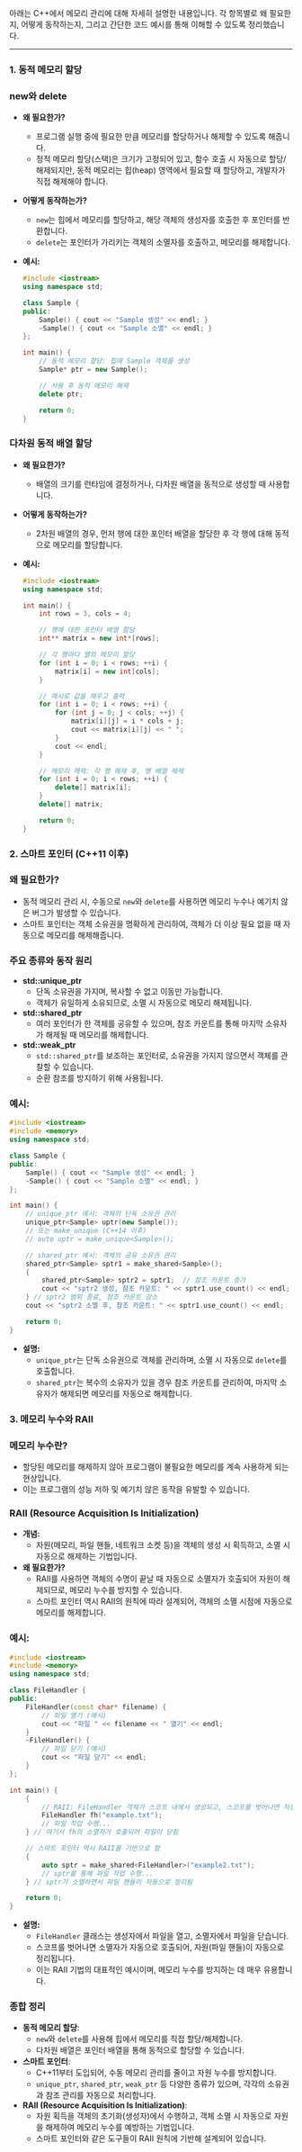 아래는 C++에서 메모리 관리에 대해 자세히 설명한 내용입니다. 각 항목별로 왜 필요한지, 어떻게 동작하는지, 그리고 간단한 코드 예시를 통해 이해할 수 있도록 정리했습니다.

---

### 1. 동적 메모리 할당

### **new와 delete**

- **왜 필요한가?**
    - 프로그램 실행 중에 필요한 만큼 메모리를 할당하거나 해제할 수 있도록 해줍니다.
    - 정적 메모리 할당(스택)은 크기가 고정되어 있고, 함수 호출 시 자동으로 할당/해제되지만, 동적 메모리는 힙(heap) 영역에서 필요할 때 할당하고, 개발자가 직접 해제해야 합니다.
- **어떻게 동작하는가?**
    - `new`는 힙에서 메모리를 할당하고, 해당 객체의 생성자를 호출한 후 포인터를 반환합니다.
    - `delete`는 포인터가 가리키는 객체의 소멸자를 호출하고, 메모리를 해제합니다.
- **예시:**
    
    ```cpp
    #include <iostream>
    using namespace std;
    
    class Sample {
    public:
        Sample() { cout << "Sample 생성" << endl; }
        ~Sample() { cout << "Sample 소멸" << endl; }
    };
    
    int main() {
        // 동적 메모리 할당: 힙에 Sample 객체를 생성
        Sample* ptr = new Sample();
    
        // 사용 후 동적 메모리 해제
        delete ptr;
    
        return 0;
    }
    ```
    

### **다차원 동적 배열 할당**

- **왜 필요한가?**
    - 배열의 크기를 런타임에 결정하거나, 다차원 배열을 동적으로 생성할 때 사용합니다.
- **어떻게 동작하는가?**
    - 2차원 배열의 경우, 먼저 행에 대한 포인터 배열을 할당한 후 각 행에 대해 동적으로 메모리를 할당합니다.
- **예시:**
    
    ```cpp
    #include <iostream>
    using namespace std;
    
    int main() {
        int rows = 3, cols = 4;
    
        // 행에 대한 포인터 배열 할당
        int** matrix = new int*[rows];
    
        // 각 행마다 열의 메모리 할당
        for (int i = 0; i < rows; ++i) {
            matrix[i] = new int[cols];
        }
    
        // 예시로 값을 채우고 출력
        for (int i = 0; i < rows; ++i) {
            for (int j = 0; j < cols; ++j) {
                matrix[i][j] = i * cols + j;
                cout << matrix[i][j] << " ";
            }
            cout << endl;
        }
    
        // 메모리 해제: 각 행 해제 후, 행 배열 해제
        for (int i = 0; i < rows; ++i) {
            delete[] matrix[i];
        }
        delete[] matrix;
    
        return 0;
    }
    ```
    

### 2. 스마트 포인터 (C++11 이후)

### **왜 필요한가?**

- 동적 메모리 관리 시, 수동으로 `new`와 `delete`를 사용하면 메모리 누수나 예기치 않은 버그가 발생할 수 있습니다.
- 스마트 포인터는 객체 소유권을 명확하게 관리하여, 객체가 더 이상 필요 없을 때 자동으로 메모리를 해제해줍니다.

### **주요 종류와 동작 원리**

- **std::unique_ptr**
    - 단독 소유권을 가지며, 복사할 수 없고 이동만 가능합니다.
    - 객체가 유일하게 소유되므로, 소멸 시 자동으로 메모리 해제됩니다.
- **std::shared_ptr**
    - 여러 포인터가 한 객체를 공유할 수 있으며, 참조 카운트를 통해 마지막 소유자가 해제될 때 메모리를 해제합니다.
- **std::weak_ptr**
    - `std::shared_ptr`를 보조하는 포인터로, 소유권을 가지지 않으면서 객체를 관찰할 수 있습니다.
    - 순환 참조를 방지하기 위해 사용됩니다.

### **예시:**

```cpp
#include <iostream>
#include <memory>
using namespace std;

class Sample {
public:
    Sample() { cout << "Sample 생성" << endl; }
    ~Sample() { cout << "Sample 소멸" << endl; }
};

int main() {
    // unique_ptr 예시: 객체의 단독 소유권 관리
    unique_ptr<Sample> uptr(new Sample());
    // 또는 make_unique (C++14 이후)
    // auto uptr = make_unique<Sample>();

    // shared_ptr 예시: 객체의 공유 소유권 관리
    shared_ptr<Sample> sptr1 = make_shared<Sample>();
    {
        shared_ptr<Sample> sptr2 = sptr1;  // 참조 카운트 증가
        cout << "sptr2 생성, 참조 카운트: " << sptr1.use_count() << endl;
    } // sptr2 범위 종료, 참조 카운트 감소
    cout << "sptr2 소멸 후, 참조 카운트: " << sptr1.use_count() << endl;

    return 0;
}
```

- **설명:**
    - `unique_ptr`는 단독 소유권으로 객체를 관리하며, 소멸 시 자동으로 `delete`를 호출합니다.
    - `shared_ptr`는 복수의 소유자가 있을 경우 참조 카운트를 관리하여, 마지막 소유자가 해제되면 메모리를 자동으로 해제합니다.


### 3. 메모리 누수와 RAII

### **메모리 누수란?**

- 할당된 메모리를 해제하지 않아 프로그램이 불필요한 메모리를 계속 사용하게 되는 현상입니다.
- 이는 프로그램의 성능 저하 및 예기치 않은 동작을 유발할 수 있습니다.

### **RAII (Resource Acquisition Is Initialization)**

- **개념:**
    - 자원(메모리, 파일 핸들, 네트워크 소켓 등)을 객체의 생성 시 획득하고, 소멸 시 자동으로 해제하는 기법입니다.
- **왜 필요한가?**
    - RAII를 사용하면 객체의 수명이 끝날 때 자동으로 소멸자가 호출되어 자원이 해제되므로, 메모리 누수를 방지할 수 있습니다.
    - 스마트 포인터 역시 RAII의 원칙에 따라 설계되어, 객체의 소멸 시점에 자동으로 메모리를 해제합니다.

### **예시:**

```cpp
#include <iostream>
#include <memory>
using namespace std;

class FileHandler {
public:
    FileHandler(const char* filename) {
        // 파일 열기 (예시)
        cout << "파일 " << filename << " 열기" << endl;
    }
    ~FileHandler() {
        // 파일 닫기 (예시)
        cout << "파일 닫기" << endl;
    }
};

int main() {
    {
        // RAII: FileHandler 객체가 스코프 내에서 생성되고, 스코프를 벗어나면 자동으로 소멸되어 파일이 닫힘
        FileHandler fh("example.txt");
        // 파일 작업 수행...
    } // 여기서 fh의 소멸자가 호출되어 파일이 닫힘

    // 스마트 포인터 역시 RAII를 기반으로 함
    {
        auto sptr = make_shared<FileHandler>("example2.txt");
        // sptr를 통해 파일 작업 수행...
    } // sptr가 소멸하면서 파일 핸들이 자동으로 정리됨

    return 0;
}
```

- **설명:**
    - `FileHandler` 클래스는 생성자에서 파일을 열고, 소멸자에서 파일을 닫습니다.
    - 스코프를 벗어나면 소멸자가 자동으로 호출되어, 자원(파일 핸들)이 자동으로 정리됩니다.
    - 이는 RAII 기법의 대표적인 예시이며, 메모리 누수를 방지하는 데 매우 유용합니다.


### 종합 정리

- **동적 메모리 할당**:
    - `new`와 `delete`를 사용해 힙에서 메모리를 직접 할당/해제합니다.
    - 다차원 배열은 포인터 배열을 통해 동적으로 할당할 수 있습니다.
- **스마트 포인터**:
    - C++11부터 도입되어, 수동 메모리 관리를 줄이고 자원 누수를 방지합니다.
    - `unique_ptr`, `shared_ptr`, `weak_ptr` 등 다양한 종류가 있으며, 각각의 소유권과 참조 관리를 자동으로 처리합니다.
- **RAII (Resource Acquisition Is Initialization)**:
    - 자원 획득을 객체의 초기화(생성자)에서 수행하고, 객체 소멸 시 자동으로 자원을 해제하여 메모리 누수를 예방하는 기법입니다.
    - 스마트 포인터와 같은 도구들이 RAII 원칙에 기반해 설계되어 있습니다.